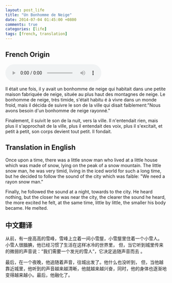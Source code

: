 ```yaml
---
layout: post_life
title: "Un Bonhomme de Neige"
date: 2014-07-04 01:45:00 +0800
comments: true
categories: [life]
tags: [french, translation]
---
```


## French Origin

<audio src="http://f1.hjfile.cn/file/201007/雪人.mp3" controls>
         <embed src="http://f1.hjfile.cn/file/201007/雪人.mp3"
                width="180"
                height="90"
                loop="false"
                autostart="false" />
</audio>

Il était une fois, il y avait un bonhomme de neige qui habitait dans une petite maison fabriquée de neige, située au plus haut des montagnes de neige. Le bonhomme de neige, très timide, s'était habitu    é à vivre dans un monde froid, mais il décida de suivre le son de la ville qui disait faiblement:"Nous avons besoin d'un bonhomme de neige rayonné."

Finalement, il suivit le son de la nuit, vers la ville. Il n'entendait rien, mais plus il s'approchait de la ville, plus il entendait des voix, plus il s'excitait, et petit à petit, son corps devient tout petit. Il fondait.


## Translation in English

Once upon a time, there was a little snow man who lived at a little house which
was made of snow, lying on the peak of a snow mountain. The little snow man, he
was very timid, living in the iced world for such a long time, but he decided
to follow the sound of the city which was faible: "We need a rayon snow man."

Finally, he followed the sound at a night, towards to the city. He heard
nothing, but the closer he was near the city, the clearer the sound he heard,
the more excited he felt, at the same time, little by little, the smaller his body became. He melted.


## 中文翻译

从前，有一座高高的雪峰，雪峰上立着一间小雪屋，小雪屋里住着一个小雪人。
小雪人很腼腆，他已经习惯了生活在这样冰冷的世界里，
但，当它听到城里传来的微弱的声音说：“我们需要一个发光的雪人”，它决定追随声音而去    。

最后，在一个夜晚，他追随着声音，往城出发了。他什么也没听到，
但，当他越靠近城里，他听到的声音越来越清晰，他就越来越兴奋，同时，他的身体也逐渐地变得越来越小。最后，他融化了。
